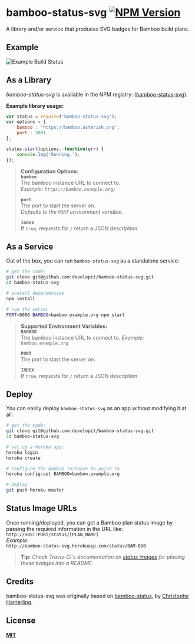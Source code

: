 # bamboo-status-svg [![NPM Version](http://img.shields.io/npm/v/bamboo-status-svg.svg)](https://npmjs.com/package/bamboo-status-svg)

A library and/or service that produces SVG badges for Bamboo build plans.



Example
-------
![Example Build Status](http://f.cl.ly/items/2w3v1b2u350D0318052f/Screen%20Shot%202014-05-30%20at%202.01.17%20PM.png)


As a Library
------------

*bamboo-status-svg* is available in the NPM registry: ([bamboo-status-svg](http://npm.im/bamboo-status-svg)).

**Example library usage:**


```JavaScript
var status = require('bamboo-status-svg');
var options = {
	bamboo : 'https://bamboo.asterisk.org',
	port : 3001
};

status.start(options, function(err) {
	console.log('Running.');
});
```

>	**Configuration Options:**  
>	**`bamboo`**  
>	The bamboo instance URL to connect to.  
>	*Example: `https://bamboo.example.org/`*  
>
>	**`port`**  
>	The port to start the server on.  
>	*Defaults to the `PORT` environment variable.*  
>
>	**`index`**  
>	If `true`, requests for `/` return a JSON description  


As a Service
------------
Out of the box, you can run `bamboo-status-svg` as a standalone service:  

```bash
# get the code:
git clone git@github.com:developit/bamboo-status-svg.git
cd bamboo-status-svg

# install dependencies
npm install

# run the server
PORT=8080 BAMBOO=bamboo.example.org npm start
```

>	**Supported Environment Variables:**  
>	**`BAMBOO`**  
>	The bamboo instance URL to connect to. *Example: `bamboo.example.org`*  
>
>	**`PORT`**  
>	The port to start the server on.
>
>	**`INDEX`**  
>	If `true`, requests for `/` return a JSON description  


Deploy
------
You can easily deploy `bamboo-status-svg` as an app without modifying it at all.

```bash
# get the code:
git clone git@github.com:developit/bamboo-status-svg.git
cd bamboo-status-svg

# set up a heroku app:
heroku login
heroku create

# Configure the bamboo instance to point to
heroku config:set BAMBOO=bamboo.example.org

# Deploy
git push heroku master
```


Status Image URLs
-----------------
Once running/deployed, you can get a Bamboo plan status image by passing the required information in the URL like:  
`http://HOST:PORT/status/[PLAN_NAME]`  
*Example:*  
`http://bamboo-status-svg.herokuapp.com/status/BAM-BO0`  

>	**Tip:** *Check Travis-CI's documentation on [status images](http://docs.travis-ci.com/user/status-images/) for placing these badges into a README.*


Credits
-------
bamboo-status-svg was originally based on [bamboo-status](https://github.com/chamerling/bamboo-status), by [Christophe Hamerling](http://chamerling.github.io/).


License
-------
**[MIT](http://mths.be/mit)**
